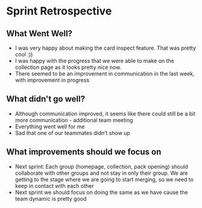 # Sprint Retrospective

## What Went Well?

- I was very happy about making the card inspect feature. That was pretty cool :))  
- I was happy with the progress that we were able to make on the collection page as it looks pretty nice now.  
- There seemed to be an improvement in communication in the last week, with improvement in progress

## What didn't go well?

- Although communication improved, it seems like there could still be a bit more communication \- additional team meeting   
- Everything went well for me  
- Sad that one of our teammates didn’t show up

## What improvements should we focus on

- Next sprint: Each group (homepage, collection, pack opening)  should collaborate with other groups and not stay in only their group. We are getting to the stage where we are going to start merging, so we need to keep in contact with each other  
- Next sprint we should focus on doing the same as we have cause the team dynamic is pretty good